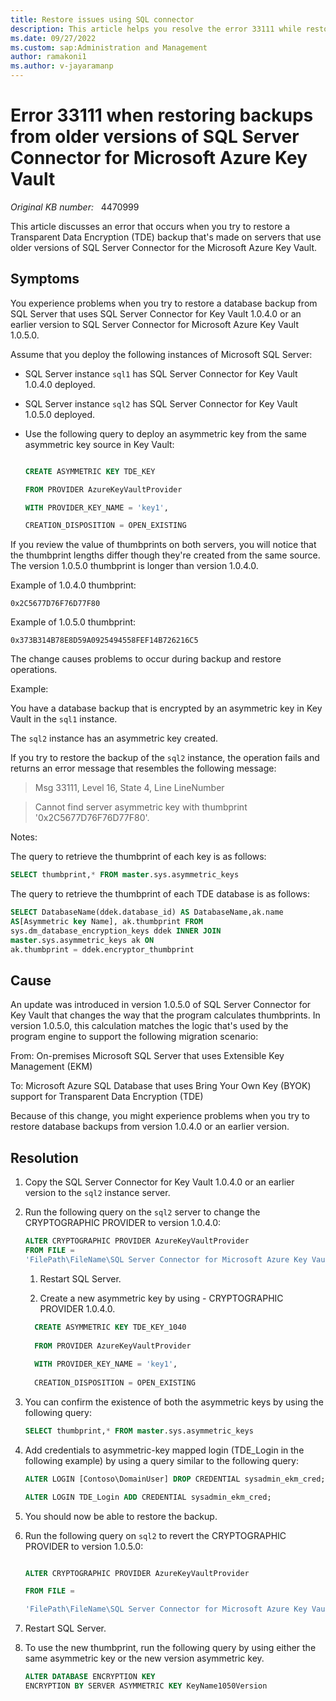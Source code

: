 ```yaml
---
title: Restore issues using SQL connector
description: This article helps you resolve the error 33111 while restoring backups from the previous versions of SQL Server
ms.date: 09/27/2022
ms.custom: sap:Administration and Management
author: ramakoni1
ms.author: v-jayaramanp
---
```


# Error 33111 when restoring backups from older versions of SQL Server Connector for Microsoft Azure Key Vault

_Original KB number:_ &nbsp;  4470999

This article discusses an error that occurs when you try to restore a Transparent Data Encryption (TDE) backup that's made on servers that use older versions of SQL Server Connector for the Microsoft Azure Key Vault.

## Symptoms

You experience problems when you try to restore a database backup from SQL Server that uses SQL Server Connector for Key Vault 1.0.4.0 or an earlier version to SQL Server Connector for Microsoft Azure Key Vault 1.0.5.0.

Assume that you deploy the following instances of Microsoft SQL Server:

- SQL Server instance `sql1` has SQL Server Connector for Key Vault 1.0.4.0 deployed.

- SQL Server instance `sql2` has SQL Server Connector for Key Vault 1.0.5.0 deployed.

- Use the following query to deploy an asymmetric key from the same asymmetric key source in Key Vault:

    ```sql
    
    CREATE ASYMMETRIC KEY TDE_KEY 
    
    FROM PROVIDER AzureKeyVaultProvider 
    
    WITH PROVIDER_KEY_NAME = 'key1', 
    
    CREATION_DISPOSITION = OPEN_EXISTING
    
    ```

If you review the value of thumbprints on both servers, you will notice that the thumbprint lengths differ though they're created from the same source. The version 1.0.5.0 thumbprint is longer than version 1.0.4.0.

Example of 1.0.4.0 thumbprint:

`0x2C5677D76F76D77F80`

Example of 1.0.5.0 thumbprint:

`0x373B314B78E8D59A0925494558FEF14B726216C5`

The change causes problems to occur during backup and restore operations.

Example:

You have a database backup that is encrypted by an asymmetric key in Key Vault in the `sql1` instance.

The `sql2` instance has an asymmetric key created.

If you try to restore the backup of the `sql2` instance, the operation fails and returns an error message that resembles the following message:

> Msg 33111, Level 16, State 4, Line LineNumber

> Cannot find server asymmetric key with thumbprint '0x2C5677D76F76D77F80'.

Notes:

The query to retrieve the thumbprint of each key is as follows:

```sql
SELECT thumbprint,* FROM master.sys.asymmetric_keys
```

The query to retrieve the thumbprint of each TDE database is as follows:

```sql
SELECT DatabaseName(ddek.database_id) AS DatabaseName,ak.name
AS[Asymmetric key Name], ak.thumbprint FROM
sys.dm_database_encryption_keys ddek INNER JOIN
master.sys.asymmetric_keys ak ON
ak.thumbprint = ddek.encryptor_thumbprint
```

## Cause

An update was introduced in version 1.0.5.0 of SQL Server Connector for Key Vault that changes the way that the program calculates thumbprints. In version 1.0.5.0, this calculation matches the logic that's used by the program engine to support the following migration scenario:

From: On-premises Microsoft SQL Server that uses Extensible Key Management (EKM)

To: Microsoft Azure SQL Database that uses Bring Your Own Key (BYOK) support for Transparent Data Encryption (TDE)

Because of this change, you might experience problems when you try to restore database backups from version 1.0.4.0 or an earlier version.

## Resolution

1. Copy the SQL Server Connector for Key Vault 1.0.4.0 or an earlier version to the `sql2` instance server.

1. Run the following query on the `sql2` server to change the CRYPTOGRAPHIC PROVIDER to version 1.0.4.0:

     ```sql
     ALTER CRYPTOGRAPHIC PROVIDER AzureKeyVaultProvider
     FROM FILE =
     'FilePath\FileName\SQL Server Connector for Microsoft Azure Key Vault\1.0.4.0\Microsoft.AzureKeyVaultService.EKM.dll'
    ```

   1. Restart SQL Server.

   1. Create a new asymmetric key by using - CRYPTOGRAPHIC PROVIDER 1.0.4.0.

     ```sql
       CREATE ASYMMETRIC KEY TDE_KEY_1040 
        
       FROM PROVIDER AzureKeyVaultProvider 
        
       WITH PROVIDER_KEY_NAME = 'key1', 
        
       CREATION_DISPOSITION = OPEN_EXISTING
    ```

1. You can confirm the existence of both the asymmetric keys by using the following query:

    ```sql
    SELECT thumbprint,* FROM master.sys.asymmetric_keys
    ```

1. Add credentials to asymmetric-key mapped login (TDE_Login in the following example) by using a query similar to the following query:

    ```sql
    ALTER LOGIN [Contoso\DomainUser] DROP CREDENTIAL sysadmin_ekm_cred; 
    
    ALTER LOGIN TDE_Login ADD CREDENTIAL sysadmin_ekm_cred;
    ```

1. You should now be able to restore the backup.

1. Run the following query on `sql2` to revert the CRYPTOGRAPHIC PROVIDER to version 1.0.5.0:

    ```sql
    
    ALTER CRYPTOGRAPHIC PROVIDER AzureKeyVaultProvider 
    
    FROM FILE =
    
    'FilePath\FileName\SQL Server Connector for Microsoft Azure Key Vault\1.0.5.0\Microsoft.AzureKeyVaultService.EKM.dll'
    
    ```

1. Restart SQL Server.

1. To use the new thumbprint, run the following query by using either the same asymmetric key or the new version asymmetric key.

    ```sql
    ALTER DATABASE ENCRYPTION KEY
    ENCRYPTION BY SERVER ASYMMETRIC KEY KeyName1050Version
    ```
